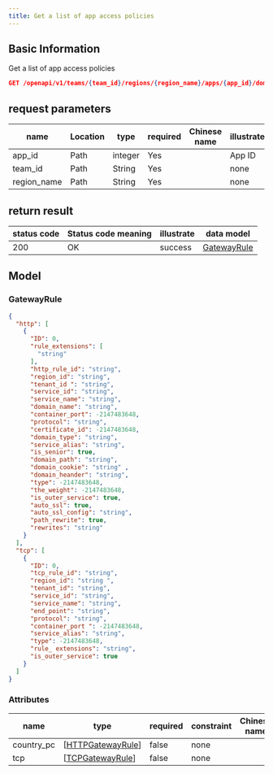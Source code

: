 ```yaml
---
title: Get a list of app access policies
---
```


## Basic Information

Get a list of app access policies

```json title="请求路径"
GET /openapi/v1/teams/{team_id}/regions/{region_name}/apps/{app_id}/domains
```

## request parameters

| name                             | Location | type    | required | Chinese name | illustrate |
| -------------------------------- | -------- | ------- | -------- | ------------ | ---------- |
| app_id      | Path     | integer | Yes      |              | App ID     |
| team_id     | Path     | String  | Yes      |              | none       |
| region_name | Path     | String  | Yes      |              | none       |

## return result

| status code | Status code meaning | illustrate | data model                  |
| ----------- | ------------------- | ---------- | --------------------------- |
| 200         | OK                  | success    | [GatewayRule](#gatewayrule) |

## Model

### GatewayRule

```json
{
  "http": [
    {
      "ID": 0,
      "rule_extensions": [
        "string"
      ],
      "http_rule_id": "string",
      "region_id": "string",
      "tenant_id ": "string",
      "service_id": "string",
      "service_name": "string",
      "domain_name": "string",
      "container_port": -2147483648,
      "protocol": "string",
      "certificate_id": -2147483648,
      "domain_type": "string",
      "service_alias": "string",
      "is_senior": true,
      "domain_path": "string",
      "domain_cookie": "string" ,
      "domain_heander": "string",
      "type": -2147483648,
      "the_weight": -2147483648,
      "is_outer_service": true,
      "auto_ssl": true,
      "auto_ssl_config": "string",
      "path_rewrite": true,
      "rewrites": "string"
    }
  ],
  "tcp": [
    {
      "ID": 0,
      "tcp_rule_id": "string",
      "region_id": "string ",
      "tenant_id": "string",
      "service_id": "string",
      "service_name": "string",
      "end_point": "string",
      "protocol": "string",
      "container_port ": -2147483648,
      "service_alias": "string",
      "type": -2147483648,
      "rule_ extensions": "string",
      "is_outer_service": true
    }
  ]
}

```

### Attributes

| name                            | type                                                                                          | required | constraint | Chinese name | illustrate |
| ------------------------------- | --------------------------------------------------------------------------------------------- | -------- | ---------- | ------------ | ---------- |
| country_pc | [[HTTPGatewayRule](#schemahttpgewayrule)] | false    | none       |              | none       |
| tcp                             | [[TCPGatewayRule](#schematcpgatewayrule)] | false    | none       |              | none       |
